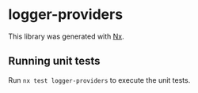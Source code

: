 # logger-providers

This library was generated with [Nx](https://nx.dev).

## Running unit tests

Run `nx test logger-providers` to execute the unit tests.
